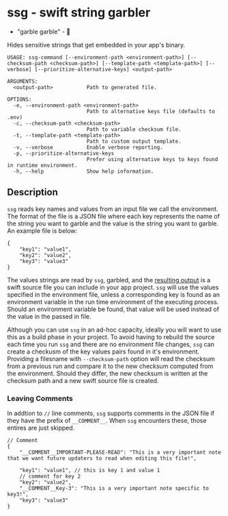 # ssg - swift string garbler

- "garble garble" - 🦃

Hides sensitive strings that get embedded in your app's binary.



```
USAGE: ssg-command [--environment-path <environment-path>] [--checksum-path <checksum-path>] [--template-path <template-path>] [--verbose] [--prioritize-alternative-keys] <output-path>

ARGUMENTS:
  <output-path>           Path to generated file.

OPTIONS:
  -e, --environment-path <environment-path>
                          Path to alternative keys file (defaults to .env)
  -c, --checksum-path <checksum-path>
                          Path to variable checksum file.
  -t, --template-path <template-path>
                          Path to custom output template.
  -v, --verbose           Enable verbose reporting.
  -p, --prioritize-alternative-keys
                          Prefer using alternative keys to keys found in runtime environment.
  -h, --help              Show help information.
```

## Description

`ssg` reads key names and values from an input file we call the environment. The format
of the file is a JSON file where each key represents the name of the string you want to garble
and the value is the string you want to garble. An example file is below:

```
{
    "key1": "value1",
    "key2": "value2",
    "key3": "value3"
}
```

The values strings are read by `ssg`, garbled, and the [resulting output](https://github.com/NormDoximity/swift-string-garbler/blob/main/Tests/ssgTests/ProjectKeys.swift) is a swift source file you
can include in your app project. `ssg` will use the values specified in the environment file, unless a
corresponding key is found as an environment variable in the run time environment of the executing process.
Should an environment variable be found, that value will be used instead of the value in the passed in
file.

Although you can use `ssg` in an ad-hoc capacity, ideally you will want to use this as a build phase in
your project. To avoid having to rebuild the source each time you run `ssg` and there are no environment
file changes, `ssg` can create a checkusm of the key values pairs found in it's environment. Providing
a filesname with `--checksum-path` option will read the checksum from a previous run and compare it
to the new checksum computed from the environment. Should they differ, the new checksum is written at
the checksum path and a new swift source file is created.

### Leaving Comments
In addtion to `//` line comments, `ssg` supports comments in the JSON file if they have the prefix of `__COMMENT__`. When `ssg` encounters these, those entires are just skipped.
```
// Comment
{
    "__COMMENT__IMPORTANT-PLEASE-READ": "This is a very important note that we want future updaters to read when editing this file!",

    "key1": "value1", // this is key 1 and value 1
	// comment for key 2
    "key2": "value2",
    "__COMMENT__Key-3": "This is a very important note specific to key3!",
    "key3": "value3"
}
```
